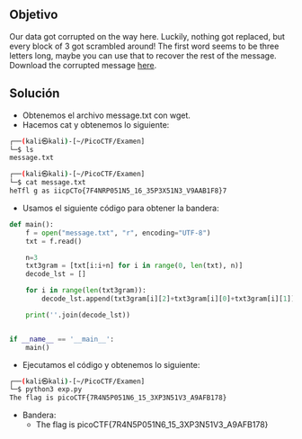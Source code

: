 ## Objetivo
Our data got corrupted on the way here. Luckily, nothing got replaced, but every block of 3 got scrambled around! The first word seems to be three letters long, maybe you can use that to recover the rest of the message. Download the corrupted message [here](https://artifacts.picoctf.net/c/193/message.txt).

## Solución
- Obtenemos el archivo message.txt con wget.
- Hacemos cat y obtenemos lo siguiente:
```bash
┌──(kali㉿kali)-[~/PicoCTF/Examen]
└─$ ls
message.txt

┌──(kali㉿kali)-[~/PicoCTF/Examen]
└─$ cat message.txt 
heTfl g as iicpCTo{7F4NRP051N5_16_35P3X51N3_V9AAB1F8}7
```
- Usamos el siguiente código para obtener la bandera:
```python
def main():
    f = open("message.txt", "r", encoding="UTF-8")
    txt = f.read()

    n=3
    txt3gram = [txt[i:i+n] for i in range(0, len(txt), n)]
    decode_lst = []

    for i in range(len(txt3gram)):
        decode_lst.append(txt3gram[i][2]+txt3gram[i][0]+txt3gram[i][1])

    print(''.join(decode_lst))


if __name__ == '__main__':
    main()
```
- Ejecutamos el código y obtenemos lo siguiente:
```bash
┌──(kali㉿kali)-[~/PicoCTF/Examen]
└─$ python3 exp.py           
The flag is picoCTF{7R4N5P051N6_15_3XP3N51V3_A9AFB178}
```
- Bandera: 
	- The flag is picoCTF{7R4N5P051N6_15_3XP3N51V3_A9AFB178}